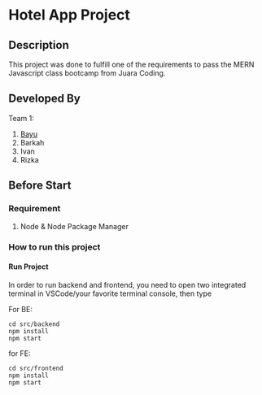 # Hotel App Project

## Description

This project was done to fulfill one of the requirements to pass the MERN Javascript class bootcamp from Juara Coding.

## Developed By

Team 1:

1. [Bayu](https://github.com/anandabayuf)
2. Barkah
3. Ivan
4. Rizka

## Before Start

### Requirement

1. Node & Node Package Manager

### How to run this project

#### Run Project

In order to run backend and frontend, you need to open two integrated terminal in VSCode/your favorite terminal console, then type

For BE:

```Shell
cd src/backend
npm install
npm start
```

for FE:

```Shell
cd src/frontend
npm install
npm start
```

